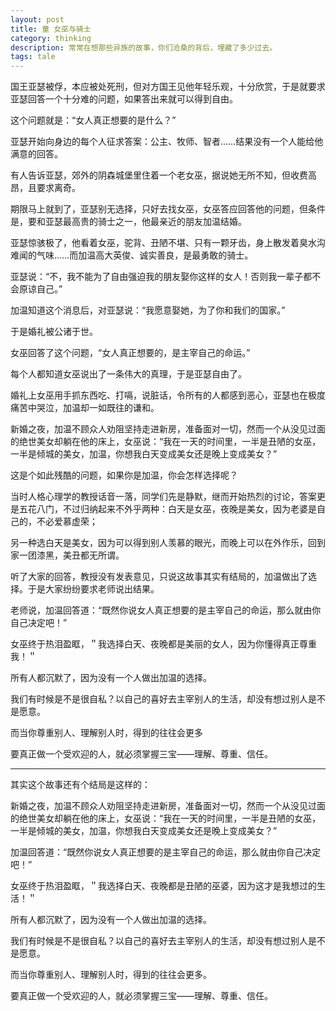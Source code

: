 ```yaml
---
layout: post
title: 童 女巫与骑士
category: thinking
description: 常常在想那些异族的故事，你们沧桑的背后，埋藏了多少过去。
tags: tale
---
```


国王亚瑟被俘，本应被处死刑，但对方国王见他年轻乐观，十分欣赏，于是就要求亚瑟回答一个十分难的问题，如果答出来就可以得到自由。 

这个问题就是：“女人真正想要的是什么？”

亚瑟开始向身边的每个人征求答案：公主、牧师、智者……结果没有一个人能给他满意的回答。

有人告诉亚瑟，郊外的阴森城堡里住着一个老女巫，据说她无所不知，但收费高昂，且要求离奇。

期限马上就到了，亚瑟别无选择，只好去找女巫，女巫答应回答他的问题，但条件是，要和亚瑟最高贵的骑士之一，他最亲近的朋友加温结婚。 

亚瑟惊骇极了，他看着女巫，驼背、丑陋不堪、只有一颗牙齿，身上散发着臭水沟难闻的气味……而加温高大英俊、诚实善良，是最勇敢的骑士。

亚瑟说：“不，我不能为了自由强迫我的朋友娶你这样的女人！否则我一辈子都不会原谅自己。”

加温知道这个消息后，对亚瑟说：“我愿意娶她，为了你和我们的国家。” 

于是婚礼被公诸于世。 

女巫回答了这个问题，“女人真正想要的，是主宰自己的命运。” 

每个人都知道女巫说出了一条伟大的真理，于是亚瑟自由了。 

婚礼上女巫用手抓东西吃、打嗝，说脏话，令所有的人都感到恶心，亚瑟也在极度痛苦中哭泣，加温却一如既往的谦和。 

新婚之夜，加温不顾众人劝阻坚持走进新房，准备面对一切，然而一个从没见过面的绝世美女却躺在他的床上，女巫说：“我在一天的时间里，一半是丑陋的女巫，一半是倾城的美女，加温，你想我白天变成美女还是晚上变成美女？”

这是个如此残酷的问题，如果你是加温，你会怎样选择呢？ 

当时人格心理学的教授话音一落，同学们先是静默，继而开始热烈的讨论，答案更是五花八门，不过归纳起来不外乎两种：白天是女巫，夜晚是美女，因为老婆是自己的，不必爱慕虚荣；

另一种选白天是美女，因为可以得到别人羡慕的眼光，而晚上可以在外作乐，回到家一团漆黑，美丑都无所谓。

听了大家的回答，教授没有发表意见，只说这故事其实有结局的，加温做出了选择。于是大家纷纷要求老师说出结果。

老师说，加温回答道：“既然你说女人真正想要的是主宰自己的命运，那么就由你自己决定吧！” 

女巫终于热泪盈眶，＂我选择白天、夜晚都是美丽的女人，因为你懂得真正尊重我！＂ 

所有人都沉默了，因为没有一个人做出加温的选择。

我们有时候是不是很自私？以自己的喜好去主宰别人的生活，却没有想过别人是不是愿意。

而当你尊重别人、理解别人时，得到的往往会更多

要真正做一个受欢迎的人，就必须掌握三宝——理解、尊重、信任。

---

其实这个故事还有个结局是这样的：

新婚之夜，加温不顾众人劝阻坚持走进新房，准备面对一切，然而一个从没见过面的绝世美女却躺在他的床上，女巫说：“我在一天的时间里，一半是丑陋的女巫，一半是倾城的美女，加温，你想我白天变成美女还是晚上变成美女？”

加温回答道：“既然你说女人真正想要的是主宰自己的命运，那么就由你自己决定吧！”

女巫终于热泪盈眶，＂我选择白天、夜晚都是丑陋的巫婆，因为这才是我想过的生活！＂

所有人都沉默了，因为没有一个人做出加温的选择。

我们有时候是不是很自私？以自己的喜好去主宰别人的生活，却没有想过别人是不是愿意。

而当你尊重别人、理解别人时，得到的往往会更多。

要真正做一个受欢迎的人，就必须掌握三宝——理解、尊重、信任。
